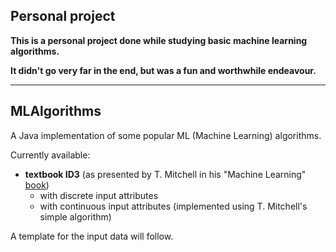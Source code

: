 ## Personal project

**This is a personal project done while studying basic machine learning algorithms.**

**It didn't go very far in the end, but was a fun and worthwhile endeavour.**

---- 

## MLAlgorithms
A Java implementation of some popular ML (Machine Learning) algorithms.

Currently available: 
- **textbook ID3** (as presented by T. Mitchell in his "Machine Learning" [book](http://www.cs.cmu.edu/~tom/mlbook.html "Machine Learning - Tom Mitchell"))
  - with discrete input attributes
  - with continuous input attributes (implemented using T. Mitchell's simple algorithm)

A template for the input data will follow. 
